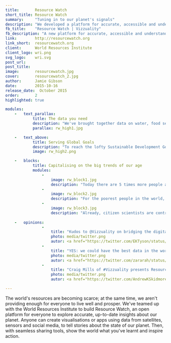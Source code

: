 ```yaml
---
title:       Resource Watch
short_title: Resource Watch
summary:     "Tuning in to our planet's signals"
description: "We developed a platform for accurate, accessible and understandable insights about our world, working with WRI and many other partners"
fb_title:    "Resource Watch | Vizzuality"
fb_description: "A new platform for accurate, accessible and understandable insights about our world" 
link:        http://resourcewatch.org
link_short:  resourcewatch.org
client:      World Resources Institute
client_logo: wri.png
svg_logo:    wri.svg
post_url:    
post_title:  
image:       resourcewatch.jpg
cover:       resourcewatch_2.jpg
author:      Jamie Gibson
date:        2015-10-16
release_date:  October 2015
order:       2
highlighted: true

modules:
    -   text_parallax:
            title: The data you need
            description: "We've brought together data on water, food security, conservation, climate change, deforestation and much much more for you to play with, explore and analyse. But we know that if you want to truly understand these issues, and the interrelations between them, you need powerful and intuitive visualisations. We've given you multiple angles to analyse the data, from dashboards and maps to innovative features like 'Insights' and 'Planet Pulse'."
            parallax: rw_high1.jpg

    -   text_above:
            title: Serving Global Goals
            description: "To reach the lofty Sustainable Development Goals agreed in September 2015, we need precise data to act in the right places at the right time. Moreover we need to share this data widely, using advances in machine learning, data processing and mobile phone ownership to give insights to the people on the frontline of social development and environmental protection."
            image: rw_high2.png

    -   blocks:
            title: Capitalising on the big trends of our age
            modules:
                -
                    image: rw_block1.jpg
                    description: "Today there are 5 times more people accessing the internet on mobiles than desktops. In 5 years four fifths of the world’s adults will own a smartphone and around 90% of the world will have 3G coverage. By building mobile first services, Resource Watch will be able to reach a global audience of billions."
                -
                    image: rw_block2.jpg
                    description: "For the poorest people in the world, mobile technology can balance inequalities in access to information. By releasing more open data and presenting it in a way that people can understand and easily access, Resource Watch will be a tool for all."
                -
                    image: rw_block3.jpg
                    description: "Already, citizen scientists are contributing more observations of key species than professional academics. With advanced, easy-to-use analytical tools, these scientists can also create knowledge and insight, right here on Resource Watch."
                    
    -   opinions:
                - 
                    title: "Kudos to @Vizzuality on bridging the digital divide by prototyping SMS and audio data hotline! #EOESUMMIT15"
                    photo: media/twitter.png
                    autor: <a href="https://twitter.com/EKTyson/status/651762750197231616">Elizabeth Tyson</a>
                -   
                    title: "YES: we could have the best data in the world but if we don't tell compelling stories with it, nothing will change-@Vizzuality #EOESUMMIT15"
                    photo: media/twitter.png
                    autor: <a href="https://twitter.com/zararah/status/651759034706427908">Zara Rahman</a>
                -  
                    title: "Craig Mills of #Vizzuality presents Resourcewatch - great design for visualizing #WRI #GIS #remotesensing data and information"
                    photo: media/twitter.png
                    autor: <a href="https://twitter.com/AndrewKSkidmore/status/651762955806240769">Andrew Skidmore</a>

---
```

The world's resources are becoming scarce; at the same time, we aren't providing enough for everyone to live well and prosper. We've teamed up with the World Resources Institute to build Resource Watch, an open platform for everyone to explore accurate, up-to-date insights about our planet. Anyone can create visualisations or apps using data from satellites, sensors and social media, to tell stories about the state of our planet. Then, with seamless sharing tools, show the world what you've learnt and inspire action.
